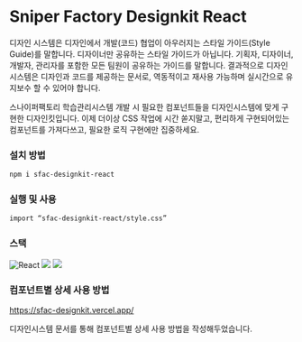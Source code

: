 # Sniper Factory Designkit React

디자인 시스템은 디자인에서 개발(코드) 협업이 아우러지는 스타일 가이드(Style Guide)를 말합니다. 디자이너만 공유하는 스타일 가이드가 아닙니다. 기획자, 디자이너, 개발자, 관리자를 포함한 모든 팀원이 공유하는 가이드를 말합니다. 결과적으로 디자인 시스템은 디자인과 코드를 제공하는 문서로, 역동적이고 재사용 가능하며 실시간으로 유지보수 할 수 있어야 합니다.

스나이퍼팩토리 학습관리시스템 개발 시 필요한 컴포넌트들을 디자인시스템에 맞게 구현한 디자인킷입니다. 이제 더이상 CSS 작업에 시간 쏟지말고, 편리하게 구현되어있는 컴포넌트를 가져다쓰고, 필요한 로직 구현에만 집중하세요.

### 설치 방법

```bash
npm i sfac-designkit-react
```

### 실행 및 사용

```bash
import “sfac-designkit-react/style.css”
```

### 스택

![React](https://img.shields.io/badge/react-%2320232a.svg?style=for-the-badge&logo=react&logoColor=%2361DAFB) <img src="https://img.shields.io/badge/TypeScript-3178C6?style=for-the-badge&logo=TypeScript&logoColor=white"> <img src="https://img.shields.io/badge/Tailwind CSS-06B6D4?style=for-the-badge&logo=Tailwind CSS&logoColor=white">

### 컴포넌트별 상세 사용 방법

https://sfac-designkit.vercel.app/

디자인시스템 문서를 통해 컴포넌트별 상세 사용 방법을 작성해두었습니다.
